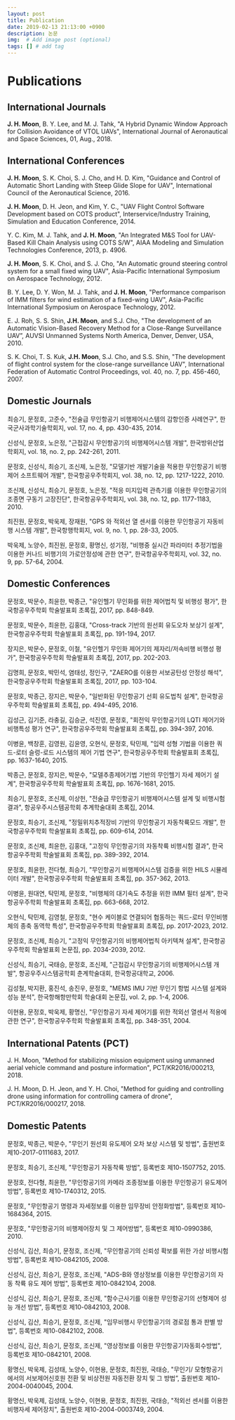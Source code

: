```yaml
---
layout: post
title: Publication
date: 2019-02-13 21:13:00 +0900
description: 논문
img:  # Add image post (optional)
tags: [] # add tag
---
```


# Publications
## International Journals
**J. H. Moon**, B. Y. Lee, and M. J. Tahk, "A Hybrid Dynamic Window Approach for Collision Avoidance of VTOL UAVs", International Journal of Aeronautical and Space Sciences, 01, Aug., 2018.   

## International Conferences
**J. H. Moon**, S. K. Choi, S. J. Cho, and H. D. Kim, "Guidance and Control of Automatic Short Landing with Steep Glide Slope for UAV", International Council of the Aeronautical Science, 2016.   

**J. H. Moon**, D. H. Jeon, and Kim, Y. C., "UAV Flight Control Software Development based on COTS product", Interservice/Industry Training, Simulation and Education Conference, 2014.   

Y. C. Kim, M. J. Tahk, and **J. H. Moon**, "An Integrated M&S Tool for UAV-Based Kill Chain Analysis using COTS S/W", AIAA Modeling and Simulation Technologies Conference, 2013, p. 4906.   

**J. H. Moon**, S. K. Choi, and S. J. Cho, "An Automatic ground steering control system for a small fixed wing UAV", Asia-Pacific International Symposium on Aerospace Technology, 2012.   

B. Y. Lee, D. Y. Won, M. J. Tahk, and **J. H. Moon**, "Performance comparison of IMM filters for wind estimation of a fixed-wing UAV", Asia-Pacific International Symposium on Aerospace Technology, 2012.

E. J. Roh, S. S. Shin, **J.H. Moon**, and S.J. Cho, "The development of an Automatic Vision-Based Recovery Method for a Close-Range Surveillance UAV”, AUVSI Unmanned Systems North America, Denver, Denver, USA, 2010.

S. K. Choi, T. S. Kuk, **J.H. Moon**, S.J. Cho, and S.S. Shin, "The development of flight control system for the close-range surveillance UAV", International Federation of Automatic Control Proceedings, vol. 40, no. 7, pp. 456-460, 2007.


## Domestic Journals
최승기, 문정호, 고준수, "전술급 무인항공기 비행제어시스템의 감항인증 사례연구", 한국군사과학기술학회지, vol. 17, no. 4, pp. 430-435, 2014.  

신성식, 문정호, 노은정, "근접감시 무인항공기의 비행제어시스템 개발", 한국방위산업 학회지, vol. 18, no. 2, pp. 242-261, 2011.   

문정호, 신성식, 최승기, 조신제, 노은정, "모델기반 개발기술을 적용한 무인항공기 비행제어 소프트웨어 개발", 한국항공우주학회지, vol. 38, no. 12, pp. 1217-1222, 2010.   

조신제, 신성식, 최승기, 문정호, 노은정, "적응 미지입력 관측기를 이용한 무인항공기의 조종면 구동기 고장진단", 한국항공우주학회지, vol. 38, no. 12, pp. 1177-1183, 2010.   

최진원, 문정호, 박욱제, 장재원, "GPS 와 적외선 열 센서를 이용한 무인항공기 자동비행 시스템 개발", 한국항행학회지, vol. 9, no. 1, pp. 28-33, 2005.   

박욱제, 노양수, 최진원, 문정호, 황명신, 성기정, "비행중 실시간 파라미터 추정기법을 이용한 커나드 비행기의 가로안정성에 관한 연구", 한국항공우주학회지, vol. 32, no. 9, pp. 57-64, 2004.    


## Domestic Conferences
문정호, 박문수, 최윤한, 박종근, "유인헬기 무인화를 위한 제어법칙 및 비행성 평가", 한국항공우주학회 학술발표회 초록집, 2017, pp. 848-849.   

문정호, 박문수, 최윤한, 김홍대, "Cross-track 기반의 원선회 유도오차 보상기 설계", 한국항공우주학회 학술발표회 초록집, pp. 191-194, 2017.   

장지은, 박문수, 문정호, 이철, "유인헬기 무인화 제어기의 제자리/저속비행 비행성 평가", 한국항공우주학회 학술발표회 초록집, 2017, pp. 202-203.

김명희, 문정호, 박민석, 염태성, 정인구, "ZAERO를 이용한 서보공탄성 안정성 해석", 한국항공우주학회 학술발표회 초록집, 2017, pp. 103-104.

문정호, 박종근, 장지은, 박문수, "일반화된 무인항공기 선회 유도법칙 설계", 한국항공우주학회 학술발표회 초록집, pp. 494-495, 2016.

김성근, 김기준, 라충길, 김승균, 석진영, 문정호, "회전익 무인항공기의 LQTI 제어기와 비행특성 평가 연구", 한국항공우주학회 학술발표회 초록집, pp. 394-397, 2016.

이병윤, 백창훈, 김영원, 김윤영, 오현식, 문정호, 탁민제, "입력 성형 기법을 이용한 쿼드-로터 슬렁-로드 시스템의 제어 기법 연구", 한국항공우주학회 학술발표회 초록집, pp. 1637-1640, 2015.

박종근, 문정호, 장지은, 박문수, "모델추종제어기법 기반의 무인헬기 자세 제어기 설계", 한국항공우주학회 학술발표회 초록집, pp. 1676-1681, 2015.

최승기, 문정호, 조신제, 이상헌, "전술급 무인항공기 비행제어시스템 설계 및 비행시험 결과", 항공우주시스템공학회 추계학술대회 초록집, 2014.

문정호, 최승기, 조신제, "정밀위치추적장비 기반의 무인항공기 자동착륙모드 개발", 한국항공우주학회 학술발표회 초록집, pp. 609-614, 2014.

문정호, 조신제, 최윤한, 김홍대, "고정익 무인항공기의 자동착륙 비행시험 결과", 한국항공우주학회 학술발표회 초록집, pp. 389-392, 2014.

문정호, 최윤한, 전다형, 최승기, "무인항공기 비행제어시스템 검증을 위한 HILS 시뮬레이터 개발", 한국항공우주학회 학술발표회 초록집, pp. 357-362, 2013.

이병윤, 원대연, 탁민제, 문정호, "비행체의 대기속도 추정을 위한 IMM 필터 설계", 한국항공우주학회 학술발표회 초록집, pp. 663-668, 2012.

오현식, 탁민제, 김영철, 문정호, "현수 케이블로 연결되어 협동하는 쿼드-로터 무인비행체의 종축 동역학 특성", 한국항공우주학회 학술발표회 초록집, pp. 2017-2023, 2012.

문정호, 조신제, 최승기, "고정익 무인항공기의 비행제어법칙 아키텍쳐 설계", 한국항공우주학회 학술발표회 논문집, pp. 2034-2039, 2012.

신성식, 최승기, 국태승, 문정호, 조신제, "근접감시 무인항공기의 비행제어시스템 개발", 항공우주시스템공학회 춘계학술대회, 한국항공대학교, 2006.

김성철, 박지환, 홍진석, 송진우, 문정호, "MEMS IMU 기반 무인기 항법 시스템 설계와 성능 분석", 한국항해항만학회 학술대회 논문집, vol. 2, pp. 1-4, 2006.

이현용, 문정호, 박욱제, 황명신, "무인항공기 자세 제어기를 위한 적외선 열센서 적용에 관한 연구", 한국항공우주학회 학술발표회 초록집, pp. 348-351, 2004.


## International Patents (PCT)
J. H. Moon, "Method for stabilizing mission equipment using unmanned aerial vehicle command and posture information", PCT/KR2016/000213, 2018.   

J. H. Moon, D. H. Jeon, and Y. H. Choi, "Method for guiding and controlling drone using information for controlling camera of drone", PCT/KR2016/000217, 2018.   

## Domestic Patents
문정호, 박종근, 박문수, "무인기 원선회 유도제어 오차 보상 시스템 및 방법", 출원번호 제10-2017-0111683, 2017.

문정호, 최승기, 조신제, "무인항공기 자동착륙 방법", 등록번호 제10-1507752, 2015.

문정호, 전다형, 최윤한, "무인항공기의 카메라 조종정보를 이용한 무인항공기 유도제어 방법", 등록번호 제10-1740312, 2015.

문정호, "무인항공기 명령과 자세정보를 이용한 임무장비 안정화방법", 등록번호 제10-1684364, 2015.

문정호, "무인항공기의 비행제어장치 및 그 제어방법", 등록번호 제10-0990386, 2010.

신성식, 김산, 최승기, 문정호, 조신제, "무인항공기의 신뢰성 확보를 위한 가상 비행시험 방법", 등록번호 제10-0842105, 2008.

신성식, 김산, 최승기, 문정호, 조신제, "ADS-B와 영상정보를 이용한 무인항공기의 자동 착륙 유도 제어 방법", 등록번호 제10-0842104, 2008.

신성식, 김산, 최승기, 문정호, 조신제, "함수근사기를 이용한 무인항공기의 선형제어 성능 개선 방법", 등록번호 제10-0842103, 2008.

신성식, 김산, 최승기, 문정호, 조신제, "임무비행시 무인항공기의 경로점 통과 판별 방법", 등록번호 제10-0842102, 2008.

신성식, 김산, 최승기, 문정호, 조신제, "영상정보를 이용한 무인항공기자동회수방법", 등록번호 제10-0842101, 2008.

황명신, 박욱제, 김성태, 노양수, 이현용, 문정호, 최진원, 국태승, "무인기/ 모형항공기에서의 서보제어신호원 전환 및 비상전원 자동전환 장치 및 그 방법”, 출원번호 제10-2004-0040045, 2004.

황명신, 박욱제, 김성태, 노양수, 이현용, 문정호, 최진원, 국태승, "적외선 센서를 이용한 비행자세 제어장치", 출원번호 제10-2004-0003749, 2004.
